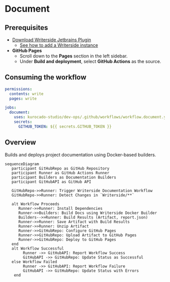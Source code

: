 # Document

## Prerequisites

- [Download Writerside Jetbrains Plugin](https://plugins.jetbrains.com/plugin/20158-writerside)
  - [See how to add a Writerside instance](https://www.jetbrains.com/help/writerside/instances.html)
- **GitHub Pages**
  - Scroll down to the **Pages** section in the left sidebar.
  - Under **Build and deployment**, select **GitHub Actions** as the source.

## Consuming the workflow

```yaml
permissions:
  contents: write
  pages: write

jobs:
  document:
    uses: kurocado-studio/dev-ops/.github/workflows/workflow.document.yml@main
    secrets:
      GITHUB_TOKEN: ${{ secrets.GITHUB_TOKEN }}
```

## Overview

Builds and deploys project documentation using Docker-based builders.

```mermaid
sequenceDiagram
   participant GitHubRepo as GitHub Repository
   participant Runner as GitHub Actions Runner
   participant Builders as Documentation Builders
   participant GitHubAPI as GitHub API

   GitHubRepo->>Runner: Trigger Writerside Documentation Workflow
   GitHubRepo->>Runner: Detect Changes in `Writerside/**`

   alt Workflow Proceeds
      Runner->>Runner: Install Dependencies
      Runner->>Builders: Build Docs using Writerside Docker Builder
      Builders-->>Runner: Build Results (Artifact, report.json)
      Runner->>Runner: Save Artifact with Build Results
      Runner->>Runner: Unzip Artifact
      Runner->>GitHubRepo: Configure GitHub Pages
      Runner->>GitHubRepo: Upload Artifact to GitHub Pages
      Runner->>GitHubRepo: Deploy to GitHub Pages
   end
   alt Workflow Successful
        Runner ->> GitHubAPI: Report Workflow Success
        GitHubAPI ->> GitHubRepo: Update Status as Successful
   else Workflow Failed
        Runner ->> GitHubAPI: Report Workflow Failure
        GitHubAPI ->> GitHubRepo: Update Status with Errors
    end
```
